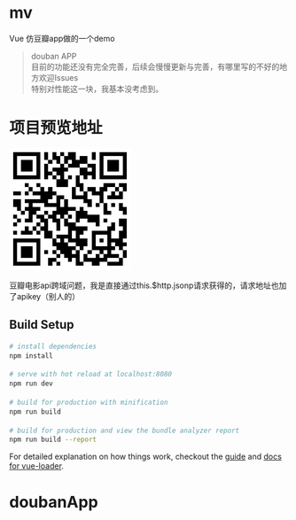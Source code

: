 # mv
Vue 仿豆瓣app做的一个demo
> douban APP <br/>
> 目前的功能还没有完全完善，后续会慢慢更新与完善，有哪里写的不好的地方欢迎Issues<br/>
> 特别对性能这一块，我基本没考虑到。
# 项目预览地址
![任务管理器](/mydouban.png)

豆瓣电影api跨域问题，我是直接通过this.$http.jsonp请求获得的，请求地址也加了apikey（别人的）<br/>


## Build Setup

``` bash
# install dependencies
npm install

# serve with hot reload at localhost:8080
npm run dev

# build for production with minification
npm run build

# build for production and view the bundle analyzer report
npm run build --report
```

For detailed explanation on how things work, checkout the [guide](http://vuejs-templates.github.io/webpack/) and [docs for vue-loader](http://vuejs.github.io/vue-loader).
# doubanApp
